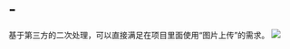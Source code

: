 # -
基于第三方的二次处理，可以直接满足在项目里面使用“图片上传”的需求。
![][image-1]

[image-1]:	https://github.com/SDark/photosUpload/blob/master/upload.gif